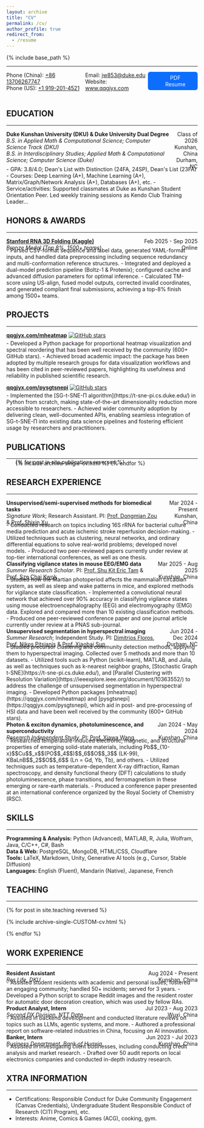 ```yaml
---
layout: archive
title: "CV"
permalink: /cv/
author_profile: true
redirect_from:
  - /resume
---
```


<!-- markdownlint-disable MD033 -->

{% include base_path %}

---

<div style="display: flex; justify-content: space-between;">
  <div>
    Phone (China): <a href="tel:+8613706267747" target="_blank">+86 13706267747</a><br>
    Phone (US): <a href="tel:+19192014521" target="_blank">+1 919-201-4521</a>
  </div>
  <div>
    Email: <a href="mailto:jw853@duke.edu" target="_blank">jw853@duke.edu</a><br>
    Website: <a href="https://www.qqgjyx.com" target="_blank">www.qqgjyx.com</a>
  </div>
  <div style="text-align: center; margin-bottom: 20px;" class="no-print">
    <a href="{{ site.baseurl }}/files/resume.pdf" class="btn btn-primary" target="_blank" rel="noopener">
      <i class="fas fa-file-pdf" aria-hidden="true" style="margin-right:0.5em;"></i>
      PDF Resume
    </a>
    <style>
      .btn.btn-primary {
        background: #0d6efd;
        color: #fff;
        padding: 0.5em 1.5em;
        border-radius: 0.375rem;
        font-size: 1em;
        text-decoration: none;
        border: none;
        display: inline-flex;
        align-items: center;
        gap: 0.5em;
        cursor: pointer;
      }
      .btn.btn-primary:hover { background: #0a58ca; }
    </style>
  </div>
</div>

## EDUCATION

---

<div style="display: flex; justify-content: space-between;">
  <div>
    <strong>Duke Kunshan University (DKU) & Duke University Dual Degree</strong><br>
    <em>B.S. in Applied Math & Computational Science; Computer Science Track (DKU)</em><br>
    <em>B.S. in Interdisciplinary Studies; Applied Math & Computational Science; Computer Science (Duke)</em><br>
  </div>
  <div style="text-align: right;">
    Class of 2026<br>
    Kunshan, China<br>
    Durham, NC
  </div>
</div>
<div style="margin-top: -0.7em;"></div>
- GPA: 3.8/4.0; Dean's List with Distinction (24FA, 24SP), Dean's List (23FA)
- Courses: Deep Learning (A+), Machine Learning (A+), Matrix/Graph/Network Analysis (A+), Databases (A+), etc. <!-- Comp Science (A+), Calculus (A+), Biology (A+) -->
- Service/activities: Supported classmates at Duke as Kunshan Student Orientation Peer. Led weekly training sessions as Kendo Club Training Leader...

## HONORS & AWARDS

---

<div style="display: flex; justify-content: space-between;">
  <div>
    <strong><a href="https://www.kaggle.com/competitions/stanford-rna-3d-folding" target="_blank" rel="noopener">
      Stanford RNA 3D Folding (Kaggle)
    </a></strong><br>
    <em>Bronze Medal (Top 8%, 1500+ teams)</em>
  </div>
  <div style="text-align: right;">
    Feb 2025 - Sep 2025<br>
    Online
  </div>
</div>
<div style="margin-top: -0.7em;"></div>
- Parsed CSV-format sequence and label data, generated YAML-format inputs, and handled data preprocessing including sequence redundancy and multi-conformation reference structures.
- Integrated and deployed a dual-model prediction pipeline (Boltz-1 & Protenix); configured cache and advanced diffusion parameters for optimal inference.
- Calculated TM-score using US-align, fused model outputs, corrected invalid coordinates, and generated compliant final submissions, achieving a top-8% finish among 1500+ teams.

## PROJECTS

---

**[qqgjyx.com/mheatmap](https://qqgjyx.com/mheatmap)**
[![GitHub stars](https://img.shields.io/github/stars/qqgjyx/mheatmap)](https://github.com/qqgjyx/mheatmap/stargazers)
<div style="margin-top: -0.7em;"></div>
- Developed a Python package for proportional heatmap visualization and spectral reordering that has been well received by the community (600+ GitHub stars).
- Achieved broad academic impact: the package has been adopted by multiple research groups for data visualization workflows and has been cited in peer-reviewed papers, highlighting its usefulness and reliability in published scientific research.

**[qqgjyx.com/pysgtsnepi](https://qqgjyx.com/pysgtsnepi)**
[![GitHub stars](https://img.shields.io/github/stars/qqgjyx/pysgtsnepi)](https://github.com/qqgjyx/pysgtsnepi/stargazers)
<div style="margin-top: -0.7em;"></div>
- Implemented the [SG-t-SNE-Π algorithm](https://t-sne-pi.cs.duke.edu/) in Python from scratch, making state-of-the-art dimensionality reduction more accessible to researchers.
- Achieved wider community adoption by delivering clean, well-documented APIs, enabling seamless integration of SG-t-SNE-Π into existing data science pipelines and fostering efficient usage by researchers and practitioners.

## PUBLICATIONS

---

<div style="margin-top: -1em;"></div>
<ul>{% for post in site.publications reversed %}
  <div style="margin-top: -1em;"></div>
  {% include archive-single-cv.html %}
{% endfor %}</ul>

## RESEARCH EXPERIENCE

---

<div style="display: flex; justify-content: space-between;">
  <div>
    <strong>Unsupervised/semi-supervised methods for biomedical tasks</strong><br>
    <em>Signature Work</em>; Research Assistant. PI: <a href="https://faculty.dukekunshan.edu.cn/faculty_profiles/dongmian-zou" target="_blank">Prof. Dongmian Zou</a> & <a href="https://sites.google.com/site/shixinxupage/" target="_blank">Prof. Shixin Xu</a><br>
  </div>
  <div style="text-align: right;">
    Mar 2024 - Present<br>
    Kunshan, China
  </div>
</div>
<div style="margin-top: -0.7em;"></div>
- Conducted research on topics including 16S rRNA for bacterial culture media prediction and acute ischemic stroke reperfusion decision-making.
- Utilized techniques such as clustering, neural networks, and ordinary differential equations to solve real-world problems; developed novel models.
- Produced two peer-reviewed papers currently under review at top-tier international conferences, as well as one thesis.

<div style="display: flex; justify-content: space-between;">
  <div>
    <strong>Classifying vigilance states in mouse EEG/EMG data</strong><br>
    <em>Summer Research Scholar</em>. PI: <a href="https://faculty.dukekunshan.edu.cn/faculty_profiles/shu-kit-eric-tam" target="_blank">Prof. Shu Kit Eric Tam</a> & <a href="https://faculty.dukekunshan.edu.cn/faculty_profiles/sze-chai-kwok" target="_blank">Prof. Sze Chai Kwok</a><br>
  </div>
  <div style="text-align: right;">
    Mar 2025 - Aug 2025<br>
    Kunshan, China
  </div>
</div>
<div style="margin-top: -0.7em;"></div>
- Studied how the Martian photoperiod affects the mammalian circadian system, as well as sleep and wake patterns in mice, and explored methods for vigilance state classification.
- Implemented a convolutional neural network that achieved over 90% accuracy in classifying vigilance states using mouse electroencephalography (EEG) and electromyography (EMG) data. Explored and compared more than 10 existing classification methods.
- Produced one peer-reviewed conference paper and one journal article currently under review at a PNAS sub-journal.

<div style="display: flex; justify-content: space-between;">
  <div>
    <strong>Unsupervised segmentation in hyperspectral imaging</strong><br>
    <em>Summer Research</em>; Independent Study. PI: <a href="https://nicholas.duke.edu/people/staff/floros" target="_blank">Dimitrios Floros</a>, <a href="https://scholars.duke.edu/person/nikos.p.pitsianis" target="_blank">Prof. Nikos Pitsianis</a> & <a href="https://scholars.duke.edu/person/xiaobai.sun" target="_blank">Prof. Xiaobai Sun</a><br>
  </div>
  <div style="text-align: right;">
    Jun 2024 - Dec 2024<br>
    Durham, NC
  </div>
</div>
<div style="margin-top: -0.7em;"></div>
- Studied precursor clustering and community detection methods, applying them to hyperspectral imaging. Collected over 5 methods and more than 10 datasets.
- Utilized tools such as Python (scikit-learn), MATLAB, and Julia, as well as techniques such as k-nearest neighbor graphs, [Stochastic Graph t-SNE](https://t-sne-pi.cs.duke.edu/), and [Parallel Clustering with Resolution Variation](https://ieeexplore.ieee.org/document/10363552/) to address the challenge of unsupervised segmentation in hyperspectral imaging.
- Developed Python packages [mheatmap](https://qqgjyx.com/mheatmap) and [pysgtsnepi](https://qqgjyx.com/pysgtsnepi), which aid in post- and pre-processing of HSI data and have been well received by the community (600+ GitHub stars).

<div style="display: flex; justify-content: space-between;">
  <div>
    <strong>Photon & exciton dynamics, photoluminescence, and superconductivity</strong><br>
    <em>Research Independent Study</em>. PI: <a href="https://faculty.dukekunshan.edu.cn/faculty_profiles/xiawa-wang" target="_blank">Prof. Xiawa Wang</a><br>
  </div>
  <div style="text-align: right;">
    Jan 2024 - May 2024<br>
    Kunshan, China
  </div>
</div>
<div style="margin-top: -0.7em;"></div>
- Researched temperature-induced electronic, magnetic, and structural properties of emerging solid-state materials, including Pb$$_{10-x}$$Cu$$_x$$(PO$$_4$$)$$_6$$O$$_3$$ (LK-99), KBaLnB$$_2$$O$$_6$$ (Ln = Gd, Yb, Tb), and others.
- Utilized techniques such as temperature-dependent X-ray diffraction, Raman spectroscopy, and density functional theory (DFT) calculations to study photoluminescence, phase transitions, and ferromagnetism in these emerging or rare-earth materials.
- Produced a conference paper presented at an international conference organized by the Royal Society of Chemistry (RSC).

## SKILLS

---

**Programming & Analysis:** Python (Advanced), MATLAB, R, Julia, Wolfram, Java, C/C++, C#, Bash  
**Data & Web:** PostgreSQL, MongoDB, HTML/CSS, Cloudflare  
**Tools:** LaTeX, Markdown, Unity, Generative AI tools (e.g., Cursor, Stable Diffusion)  
**Languages:** English (Fluent), Mandarin (Native), Japanese, French

## TEACHING

---

{% for post in site.teaching reversed %}
  <p>{% include archive-single-CUSTOM-cv.html %}</p>
{% endfor %}

## WORK EXPERIENCE

---

<div style="display: flex; justify-content: space-between;">
  <div>
    <strong>Resident Assistant</strong><br>
    <em>Res Life, DKU</em>
  </div>
  <div style="text-align: right;">
    Aug 2024 - Present<br>
    Kunshan, China
  </div>
</div>
<div style="margin-top: -0.7em;"></div>
- Assisted student residents with academic and personal issues; fostered an engaging community; handled 50+ incidents; served for 3 years.
- Developed a Python script to scrape Reddit images and the resident roster for automatic door decoration creation, which was used by fellow RAs.

<div style="display: flex; justify-content: space-between;">
  <div>
    <strong>Product Analyst, Intern</strong><br>
    <em>Second DX Division, NTT Data</em>
  </div>
  <div style="text-align: right;">
    Jul 2023 - Aug 2023<br>
    Wuxi, China
  </div>
</div>
<div style="margin-top: -0.7em;"></div>
- Assisted in backend development and conducted literature reviews on topics such as LLMs, agentic systems, and more.
- Authored a professional report on software-related industries in China, focusing on AI innovation.

<div style="display: flex; justify-content: space-between;">
  <div>
    <strong>Banker, Intern</strong><br>
    <em>Business Department, Bank of Huaxia</em>
  </div>
  <div style="text-align: right;">
    Jun 2023 - Jul 2023<br>
    Kunshan, China
  </div>
</div>
<div style="margin-top: -0.7em;"></div>
- Assisted in investigating client businesses, including conducting credit analysis and market research.
- Drafted over 50 audit reports on local electronics companies and conducted in-depth industry research.

<!-- <div style="display: flex; justify-content: space-between;">
  <div>
    <strong>Barista</strong><br>
    <em>Double-win Coffee</em>
  </div>
  <div style="text-align: right;">
    Jun 2022 - Aug 2022<br>
    Shanghai, China
  </div>
</div> -->

## XTRA INFORMATION

---

- Certifications: Responsible Conduct for Duke Community Engagement (Canvas Credentials), Undergraduate Student Responsible Conduct of Research (CITI Program), etc.
- Interests: Anime, Comics & Games (ACG), cooking, gym.
